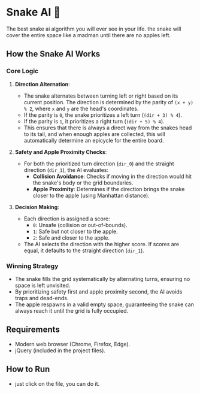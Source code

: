 # Snake AI 🐍

The best snake ai algorithm you will ever see in your life.
the snake will cover the entire space like a madman until there are no apples left.

## How the Snake AI Works

### Core Logic

1. **Direction Alternation**:
   - The snake alternates between turning left or right based on its current position. The direction is determined by the parity of `(x + y) % 2`, where `x` and `y` are the head's coordinates.
   - If the parity is `0`, the snake prioritizes a left turn (`(dir + 3) % 4`).
   - If the parity is `1`, it prioritizes a right turn (`(dir + 5) % 4`).
   - This ensures that there is always a direct way from the snakes head to its tail, and when enough apples are collected, this will automatically determine an epicycle for the entire board.

2. **Safety and Apple Proximity Checks**:
   - For both the prioritized turn direction (`dir_0`) and the straight direction (`dir_1`), the AI evaluates:
     - **Collision Avoidance**: Checks if moving in the direction would hit the snake's body or the grid boundaries.
     - **Apple Proximity**: Determines if the direction brings the snake closer to the apple (using Manhattan distance).

3. **Decision Making**:
   - Each direction is assigned a score:
     - `0`: Unsafe (collision or out-of-bounds).
     - `1`: Safe but not closer to the apple.
     - `2`: Safe and closer to the apple.
   - The AI selects the direction with the higher score. If scores are equal, it defaults to the straight direction (`dir_1`).

### Winning Strategy
- The snake fills the grid systematically by alternating turns, ensuring no space is left unvisited.
- By prioritizing safety first and apple proximity second, the AI avoids traps and dead-ends.
- The apple respawns in a valid empty space, guaranteeing the snake can always reach it until the grid is fully occupied.

## Requirements
- Modern web browser (Chrome, Firefox, Edge).
- jQuery (included in the project files).

## How to Run
- just click on the file, you can do it.